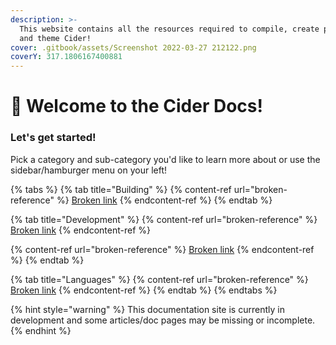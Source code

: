 ```yaml
---
description: >-
  This website contains all the resources required to compile, create plugins,
  and theme Cider!
cover: .gitbook/assets/Screenshot 2022-03-27 212122.png
coverY: 317.1806167400881
---
```


# 👋 Welcome to the Cider Docs!

### Let's get started!

Pick a category and sub-category you'd like to learn more about or use the sidebar/hamburger menu on your left!

{% tabs %}
{% tab title="Building" %}
{% content-ref url="broken-reference" %}
[Broken link](broken-reference)
{% endcontent-ref %}
{% endtab %}

{% tab title="Development" %}
{% content-ref url="broken-reference" %}
[Broken link](broken-reference)
{% endcontent-ref %}

{% content-ref url="broken-reference" %}
[Broken link](broken-reference)
{% endcontent-ref %}
{% endtab %}

{% tab title="Languages" %}
{% content-ref url="broken-reference" %}
[Broken link](broken-reference)
{% endcontent-ref %}
{% endtab %}
{% endtabs %}

{% hint style="warning" %}
This documentation site is currently in development and some articles/doc pages may be missing or incomplete.
{% endhint %}
